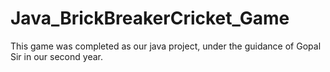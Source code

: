 # Java_BrickBreakerCricket_Game
This game was completed as our java project, under the guidance of Gopal Sir in our second year.

